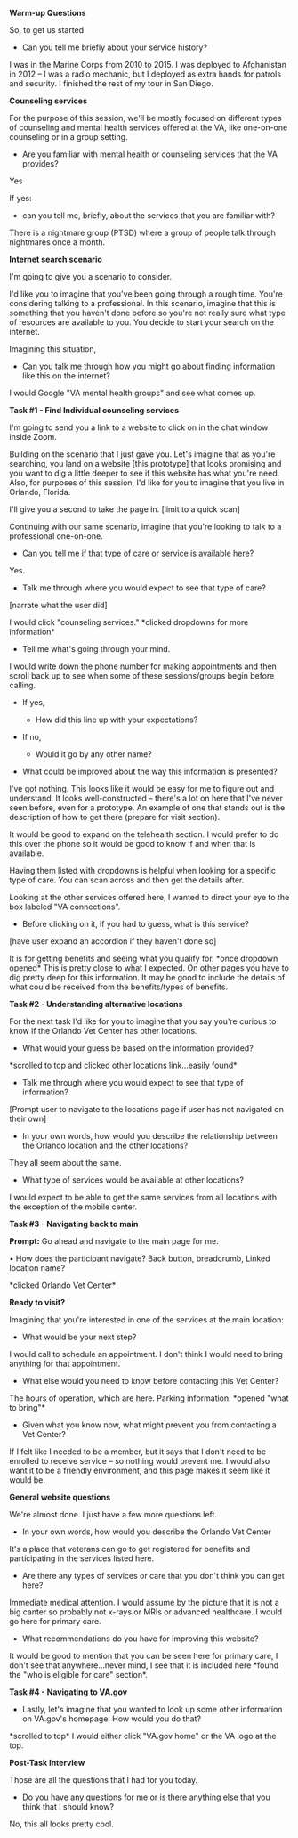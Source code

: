 **Warm-up Questions**

So, to get us started

- Can you tell me briefly about your service history?

I was in the Marine Corps from 2010 to 2015. I was deployed to Afghanistan in 2012 – I was a radio mechanic, but I deployed as extra hands for patrols and security. I finished the rest of my tour in San Diego.

**Counseling services**

For the purpose of this session, we&#39;ll be mostly focused on different types of counseling and mental health services offered at the VA, like one-on-one counseling or in a group setting.

- Are you familiar with mental health or counseling services that the VA provides?

Yes

If yes:

- can you tell me, briefly, about the services that you are familiar with?

There is a nightmare group (PTSD) where a group of people talk through nightmares once a month.

**Internet search scenario**

I&#39;m going to give you a scenario to consider.

I&#39;d like you to imagine that you&#39;ve been going through a rough time. You&#39;re considering talking to a professional. In this scenario, imagine that this is something that you haven&#39;t done before so you&#39;re not really sure what type of resources are available to you. You decide to start your search on the internet.

Imagining this situation,

- Can you talk me through how you might go about finding information like this on the internet?

I would Google &quot;VA mental health groups&quot; and see what comes up.

**Task #1 - Find Individual counseling services**

I&#39;m going to send you a link to a website to click on in the chat window inside Zoom.

Building on the scenario that I just gave you. Let&#39;s imagine that as you&#39;re searching, you land on a website [this prototype] that looks promising and you want to dig a little deeper to see if this website has what you&#39;re need. Also, for purposes of this session, I&#39;d like for you to imagine that you live in Orlando, Florida.

I&#39;ll give you a second to take the page in. [limit to a quick scan]

Continuing with our same scenario, imagine that you&#39;re looking to talk to a professional one-on-one.

- Can you tell me if that type of care or service is available here?

Yes.

- Talk me through where you would expect to see that type of care?

[narrate what the user did]

I would click &quot;counseling services.&quot; \*clicked dropdowns for more information\*

- Tell me what&#39;s going through your mind.

I would write down the phone number for making appointments and then scroll back up to see when some of these sessions/groups begin before calling.

- If yes,
  - How did this line up with your expectations?

- If no,
  - Would it go by any other name?

- What could be improved about the way this information is presented?

I&#39;ve got nothing. This looks like it would be easy for me to figure out and understand. It looks well-constructed – there&#39;s a lot on here that I&#39;ve never seen before, even for a prototype. An example of one that stands out is the description of how to get there (prepare for visit section).

It would be good to expand on the telehealth section. I would prefer to do this over the phone so it would be good to know if and when that is available.

Having them listed with dropdowns is helpful when looking for a specific type of care. You can scan across and then get the details after.

Looking at the other services offered here, I wanted to direct your eye to the box labeled &quot;VA connections&quot;.

- Before clicking on it, if you had to guess, what is this service?

[have user expand an accordion if they haven&#39;t done so]

It is for getting benefits and seeing what you qualify for. \*once dropdown opened\* This is pretty close to what I expected. On other pages you have to dig pretty deep for this information. It may be good to include the details of what could be received from the benefits/types of benefits.

**Task #2 - Understanding alternative locations**

For the next task I&#39;d like for you to imagine that you say you&#39;re curious to know if the Orlando Vet Center has other locations.

- What would your guess be based on the information provided?

\*scrolled to top and clicked other locations link…easily found\*

- Talk me through where you would expect to see that type of information?

[Prompt user to navigate to the locations page if user has not navigated on their own]

- In your own words, how would you describe the relationship between the Orlando location and the other locations?

They all seem about the same.

- What type of services would be available at other locations?

I would expect to be able to get the same services from all locations with the exception of the mobile center.

**Task #3 - Navigating back to main**

**Prompt:**  Go ahead and navigate to the main page for me.

• How does the participant navigate? Back button, breadcrumb, Linked location name?

\*clicked Orlando Vet Center\*

**Ready to visit?**

Imagining that you&#39;re interested in one of the services at the main location:

- What would be your next step?

I would call to schedule an appointment. I don&#39;t think I would need to bring anything for that appointment.

- What else would you need to know before contacting this Vet Center?

The hours of operation, which are here. Parking information. \*opened &quot;what to bring&quot;\*

- Given what you know now, what might prevent you from contacting a Vet Center?

If I felt like I needed to be a member, but it says that I don&#39;t need to be enrolled to receive service – so nothing would prevent me. I would also want it to be a friendly environment, and this page makes it seem like it would be.

**General website questions**

We&#39;re almost done. I just have a few more questions left.

- In your own words, how would you describe the Orlando Vet Center

It&#39;s a place that veterans can go to get registered for benefits and participating in the services listed here.

- Are there any types of services or care that you don&#39;t think you can get here?

Immediate medical attention. I would assume by the picture that it is not a big canter so probably not x-rays or MRIs or advanced healthcare. I would go here for primary care.

- What recommendations do you have for improving this website?

It would be good to mention that you can be seen here for primary care, I don&#39;t see that anywhere…never mind, I see that it is included here \*found the &quot;who is eligible for care&quot; section\*.

**Task #4 - Navigating to VA.gov**

- Lastly, let&#39;s imagine that you wanted to look up some other information on VA.gov&#39;s homepage. How would you do that?

\*scrolled to top\* I would either click &quot;VA.gov home&quot; or the VA logo at the top.

**Post-Task Interview**

Those are all the questions that I had for you today.

- Do you have any questions for me or is there anything else that you think that I should know?

No, this all looks pretty cool.
